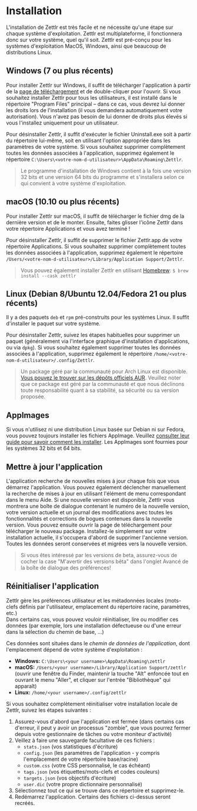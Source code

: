 # Installation

L'installation de Zettlr est très facile et ne nécessite qu'une étape sur chaque système d'exploitation. Zettlr est multiplateforme, il fonctionnera donc sur votre système, quel qu'il soit. Zettlr est pré-conçu pour les systèmes d'exploitation MacOS, Windows, ainsi que beaucoup de distributions Linux.

## Windows (7 ou plus récents)

Pour installer Zettlr sur Windows, il suffit de télécharger l'application à partir de la [page de téléchargement](https://www.zettlr.com/download) et de double-cliquer pour l'ouvrir. Si vous souhaitez installer Zettlr pour tous les utilisateurs, il est installé dans le répertoire "Program Files" principal – dans ce cas, vous devrez lui donner les droits lors de l'installation (il vous demandera automatiquement votre autorisation). Vous n'avez pas besoin de lui donner de droits plus élevés si vous l'installez uniquement pour un utilisateur.

Pour désinstaller Zettlr, il suffit d'exécuter le fichier Uninstall.exe soit à partir du répertoire lui-même, soit en utilisant l'option appropriée dans les paramètres de votre système. Si vous souhaitez supprimer complètement toutes les données associées à l'application, supprimez également le répertoire `C:\Users\<votre-nom-d-utilisateur>\AppData\Roaming\Zettlr`.

> Le programme d'installation de Windows contient à la fois une version 32 bits et une version 64 bits du programme et s'installera selon ce qui convient à votre système d'exploitation.

## macOS (10.10 ou plus récents)

Pour installer Zettlr sur macOS, il suffit de télécharger le fichier dmg de la dernière version et de le monter. Ensuite, faites glisser l'icône Zettlr dans votre répertoire Applications et vous avez terminé !

Pour désinstaller Zettlr, il suffit de supprimer le fichier Zettlr.app de votre répertoire Applications. Si vous souhaitez supprimer complètement toutes les données associées à l'application, supprimez également le répertoire `/Users/<votre-nom-d-utilisateur>/Library/Application Support/Zettlr`.

> Vous pouvez également installer Zettlr en utilisant [Homebrew](https://formulae.brew.sh/cask/zettlr): `$ brew install --cask zettlr`

## Linux (Debian 8/Ubuntu 12.04/Fedora 21 ou plus récents)

Il y a des paquets `deb` et `rpm` pré-construits pour les systèmes Linux. Il suffit d'installer le paquet sur votre système.

Pour désinstaller Zettlr, suivez les étapes habituelles pour supprimer un paquet (généralement via l'interface graphique d'installation d'applications, ou via `dpkg`). Si vous souhaitez également supprimer toutes les données associées à l'application, supprimez également le répertoire `/home/<votre-nom-d-utilisateur>/.config/Zettlr`.

> Un package géré par la communauté pour Arch Linux est disponible. [Vous pouvez le trouver sur les dépôts officiels AUR](https://aur.archlinux.org/packages/zettlr-bin/). Veuillez noter que ce package est géré par la communauté et que nous déclinons toute responsabilité quant à sa stabilité, sa sécurité ou sa version proposée.

## AppImages

Si vous n'utilisez ni une distribution Linux basée sur Debian ni sur Fedora, vous pouvez toujours installer les fichiers AppImage. Veuillez [consulter leur guide pour savoir comment les installer](https://appimage.org/). Les AppImages sont fournies pour les systèmes 32 bits et 64 bits.

## Mettre à jour l'application

L'application recherche de nouvelles mises à jour chaque fois que vous démarrez l'application. Vous pouvez également déclencher manuellement la recherche de mises à jour en utilisant l'élément de menu correspondant dans le menu Aide. Si une nouvelle version est disponible, Zettlr vous montrera une boîte de dialogue contenant le numéro de la nouvelle version, votre version actuelle et un journal des modifications avec toutes les fonctionnalités et corrections de bogues contenues dans la nouvelle version. Vous pouvez ensuite ouvrir la page de téléchargement pour télécharger le nouveau package. Installez-le simplement sur votre installation actuelle, il s'occupera d'abord de supprimer l'ancienne version. Toutes les données seront conservées et migrées vers la nouvelle version.

> Si vous êtes intéressé par les versions de beta, assurez-vous de cocher la case "M'avertir des versions bêta" dans l'onglet Avancé de la boîte de dialogue des préférences!

## Réinitialiser l'application 

Zettlr gère les préférences utilisateur et les métadonnées locales (mots-clefs définis par l'utilisateur, emplacement du répertoire racine, paramètres, etc.)  
Dans certains cas, vous pouvez vouloir réinitialiser, lire ou modifier ces données (par exemple, lors une installation défectueuse ou d'une erreur dans la sélection du chemin de base, ...)

Ces données sont situées dans le _chemin de données de l'application_, dont l'emplacement dépend de votre système d'exploitation :

* **Windows:** `C:\Users\<your username>\AppData\Roaming\zettlr`
* **macOS:** `/Users/<your username>/Library/Application Support/zettlr` (ouvrir une fenêtre du Finder, maintenir la touche "Alt" enfoncée tout en ouvrant le menu "Aller", et cliquer sur l'entrée "Bibliothèque" qui apparaît)
* **Linux:** `/home/<your username>/.config/zettlr`

Si vous souhaitez complètement réinitialiser votre installation locale de Zettlr, suivez les étapes suivantes :

1. Assurez-vous d'abord que l'application est fermée (dans certains cas d'erreur, il peut y avoir un processus "zombie", que vous pourrez fermer depuis votre gestionnaire de tâches ou votre moniteur d'activité)
2. Veillez à faire une sauvegarde facultative de ces fichiers :
    * `stats.json` (vos statistiques d'écriture)
    * `config.json` (les paramètres de l'application - y compris l'emplacement de votre répertoire base/racine)
    * `custom.css` (votre CSS personnalisé, le cas échéant)
    * `tags.json` (vos étiquettes/mots-clefs et codes couleurs)
    * `targets.json` (vos objectifs d'écriture)
    * `user.dic` (votre propre dictionnaire personnalisé)
3. Sélectionnez tout ce qui se trouve dans ce répertoire et supprimez-le.
4. Redémarrez l'application. Certains des fichiers ci-dessus seront recréés.

